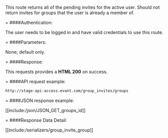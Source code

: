 <!-- --- title: GET /group_invites/groups -->

This route returns all of the pending invites for the active user. Should not return invites for groups that the user is already a member of.

=
####Authentication:

The user needs to be logged in and have valid credentials to use this route.

=
####Parameters:

None; default only.

=
####Response:

This requests provides a <strong>HTML 200</strong> on success.

=
####API request example:
```html
http://stage-api-access.evant.com/group_invites/groups
```

=
####JSON response example:

[[include:/json/JSON_GET_groups_id]]

=
####Response Data Detail:

[[include:/serializers/group_invite_group]]